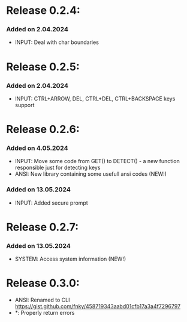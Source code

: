 # Release 0.2.4:

### Added on 2.04.2024

- INPUT: Deal with char boundaries

# Release 0.2.5:

### Added on 2.04.2024

- INPUT: CTRL+ARROW, DEL, CTRL+DEL, CTRL+BACKSPACE keys support

# Release 0.2.6:

### Added on 4.05.2024

- INPUT: Move some code from GET() to DETECT() - a new function responsible just for detecting keys
- ANSI: New library containing some usefull ansi codes (NEW!)

### Added on 13.05.2024

- INPUT: Added secure prompt

# Release 0.2.7:

### Added on 13.05.2024

- SYSTEM: Access system information (NEW!)

# Release 0.3.0:

- ANSI: Renamed to CLI
https://gist.github.com/fnky/458719343aabd01cfb17a3a4f7296797
- *: Properly return errors
